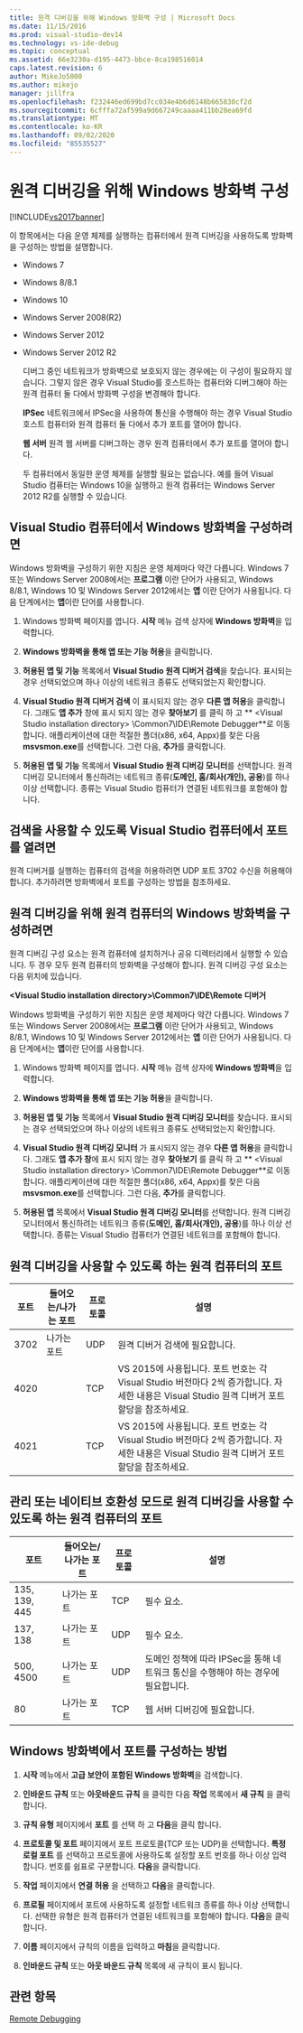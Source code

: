 ```yaml
---
title: 원격 디버깅을 위해 Windows 방화벽 구성 | Microsoft Docs
ms.date: 11/15/2016
ms.prod: visual-studio-dev14
ms.technology: vs-ide-debug
ms.topic: conceptual
ms.assetid: 66e3230a-d195-4473-bbce-8ca198516014
caps.latest.revision: 6
author: MikeJo5000
ms.author: mikejo
manager: jillfra
ms.openlocfilehash: f232446ed699bd7cc034e4b6d6148b665830cf2d
ms.sourcegitcommit: 6cfffa72af599a9d667249caaaa411bb28ea69fd
ms.translationtype: MT
ms.contentlocale: ko-KR
ms.lasthandoff: 09/02/2020
ms.locfileid: "85535527"
---
```

# <a name="configure-the-windows-firewall-for-remote-debugging"></a>원격 디버깅을 위해 Windows 방화벽 구성
[!INCLUDE[vs2017banner](../includes/vs2017banner.md)]

이 항목에서는 다음 운영 체제를 실행하는 컴퓨터에서 원격 디버깅을 사용하도록 방화벽을 구성하는 방법을 설명합니다.  
  
- Windows 7  
  
- Windows 8/8.1  
  
- Windows 10  
  
- Windows Server 2008(R2)  
  
- Windows Server 2012  
  
- Windows Server 2012 R2  
  
  디버그 중인 네트워크가 방화벽으로 보호되지 않는 경우에는 이 구성이 필요하지 않습니다. 그렇지 않은 경우 Visual Studio를 호스트하는 컴퓨터와 디버그해야 하는 원격 컴퓨터 둘 다에서 방화벽 구성을 변경해야 합니다.  
  
  **IPSec** 네트워크에서 IPSec을 사용하여 통신을 수행해야 하는 경우 Visual Studio 호스트 컴퓨터와 원격 컴퓨터 둘 다에서 추가 포트를 열어야 합니다.  
  
  **웹 서버** 원격 웹 서버를 디버그하는 경우 원격 컴퓨터에서 추가 포트를 열어야 합니다.  
  
  두 컴퓨터에서 동일한 운영 체제를 실행할 필요는 없습니다. 예를 들어 Visual Studio 컴퓨터는 Windows 10을 실행하고 원격 컴퓨터는 Windows Server 2012 R2를 실행할 수 있습니다.  
  
## <a name="to-configure-windows-firewall-on-the-visual-studio-computer"></a>Visual Studio 컴퓨터에서 Windows 방화벽을 구성하려면  
 Windows 방화벽을 구성하기 위한 지침은 운영 체제마다 약간 다릅니다. Windows 7 또는 Windows Server 2008에서는 **프로그램** 이란 단어가 사용되고, Windows 8/8.1, Windows 10 및 Windows Server 2012에서는 **앱** 이란 단어가 사용됩니다.  다음 단계에서는 **앱**이란 단어를 사용합니다.  
  
1. Windows 방화벽 페이지를 엽니다. **시작** 메뉴 검색 상자에 **Windows 방화벽**을 입력합니다.  
  
2. **Windows 방화벽을 통해 앱 또는 기능 허용**을 클릭합니다.  
  
3. **허용된 앱 및 기능** 목록에서 **Visual Studio 원격 디버거 검색**을 찾습니다. 표시되는 경우 선택되었으며 하나 이상의 네트워크 종류도 선택되었는지 확인합니다.  
  
4. **Visual Studio 원격 디버거 검색** 이 표시되지 않는 경우 **다른 앱 허용**을 클릭합니다. 그래도 **앱 추가** 창에 표시 되지 않는 경우 **찾아보기** 를 클릭 하 고 ** \<Visual Studio installation directory> \Common7\IDE\Remote Debugger**로 이동 합니다. 애플리케이션에 대한 적절한 폴더(x86, x64, Appx)를 찾은 다음 **msvsmon.exe**를 선택합니다. 그런 다음, **추가**를 클릭합니다.  
  
5. **허용된 앱 및 기능** 목록에서 **Visual Studio 원격 디버깅 모니터**를 선택합니다. 원격 디버깅 모니터에서 통신하려는 네트워크 종류(**도메인, 홈/회사(개인), 공용**)를 하나 이상 선택합니다. 종류는 Visual Studio 컴퓨터가 연결된 네트워크를 포함해야 합니다.  
  
## <a name="to-open-a-port-on-the-visual-studio-computer-to-enable-discovery"></a>검색을 사용할 수 있도록 Visual Studio 컴퓨터에서 포트를 열려면  
 원격 디버거를 실행하는 컴퓨터의 검색을 허용하려면 UDP 포트 3702 수신을 허용해야 합니다. 추가하려면 방화벽에서 포트를 구성하는 방법을 참조하세요.  
  
## <a name="to-configure-the-windows-firewall-of-the-remote-computer-for-remote-debugging"></a>원격 디버깅을 위해 원격 컴퓨터의 Windows 방화벽을 구성하려면  
 원격 디버깅 구성 요소는 원격 컴퓨터에 설치하거나 공유 디렉터리에서 실행할 수 있습니다. 두 경우 모두 원격 컴퓨터의 방화벽을 구성해야 합니다. 원격 디버깅 구성 요소는 다음 위치에 있습니다.  
  
 **\<Visual Studio installation directory>\Common7\IDE\Remote 디버거**  
  
 Windows 방화벽을 구성하기 위한 지침은 운영 체제마다 약간 다릅니다. Windows 7 또는 Windows Server 2008에서는 **프로그램** 이란 단어가 사용되고, Windows 8/8.1, Windows 10 및 Windows Server 2012에서는 **앱** 이란 단어가 사용됩니다.  다음 단계에서는 **앱**이란 단어를 사용합니다.  
  
1. Windows 방화벽 페이지를 엽니다. **시작** 메뉴 검색 상자에 **Windows 방화벽**을 입력합니다.  
  
2. **Windows 방화벽을 통해 앱 또는 기능 허용**을 클릭합니다.  
  
3. **허용된 앱 및 기능** 목록에서 **Visual Studio 원격 디버깅 모니터**를 찾습니다. 표시되는 경우 선택되었으며 하나 이상의 네트워크 종류도 선택되었는지 확인합니다.  
  
4. **Visual Studio 원격 디버깅 모니터** 가 표시되지 않는 경우 **다른 앱 허용**을 클릭합니다. 그래도 **앱 추가 창**에 표시 되지 않는 경우 **찾아보기** 를 클릭 하 고 ** \<Visual Studio installation directory> \Common7\IDE\Remote Debugger**로 이동 합니다. 애플리케이션에 대한 적절한 폴더(x86, x64, Appx)를 찾은 다음 **msvsmon.exe**를 선택합니다. 그런 다음, **추가**를 클릭합니다.  
  
5. **허용된 앱** 목록에서 **Visual Studio 원격 디버깅 모니터**를 선택합니다. 원격 디버깅 모니터에서 통신하려는 네트워크 종류(**도메인, 홈/회사(개인), 공용**)를 하나 이상 선택합니다. 종류는 Visual Studio 컴퓨터가 연결된 네트워크를 포함해야 합니다.  
  
## <a name="ports-on-the-remote-computer-that-enable-remote-debugging"></a>원격 디버깅을 사용할 수 있도록 하는 원격 컴퓨터의 포트  
  
|**포트**|**들어오는/나가는 포트**|**프로토콜**|**설명**|  
|-|-|-|-|
|3702|나가는 포트|UDP|원격 디버거 검색에 필요합니다.|  
|4020||TCP|VS 2015에 사용됩니다. 포트 번호는 각 Visual Studio 버전마다 2씩 증가합니다. 자세한 내용은 Visual Studio 원격 디버거 포트 할당을 참조하세요.|  
|4021||TCP|VS 2015에 사용됩니다. 포트 번호는 각 Visual Studio 버전마다 2씩 증가합니다. 자세한 내용은 Visual Studio 원격 디버거 포트 할당을 참조하세요.|  
  
## <a name="ports-on-the-remote-computer-that-enable-remote-debugging-with-managed-or-native-compatibility-mode"></a>관리 또는 네이티브 호환성 모드로 원격 디버깅을 사용할 수 있도록 하는 원격 컴퓨터의 포트  
  
|**포트**|**들어오는/나가는 포트**|**프로토콜**|**설명**|  
|-|-|-|-|  
|135, 139, 445|나가는 포트|TCP|필수 요소.|  
|137, 138|나가는 포트|UDP|필수 요소.|  
|500, 4500|나가는 포트|UDP|도메인 정책에 따라 IPSec을 통해 네트워크 통신을 수행해야 하는 경우에 필요합니다.|  
|80|나가는 포트|TCP|웹 서버 디버깅에 필요합니다.|  
  
## <a name="how-to-configure-ports-in-windows-firewall"></a>Windows 방화벽에서 포트를 구성하는 방법  
  
1. **시작** 메뉴에서 **고급 보안이 포함된 Windows 방화벽**을 검색합니다.  
  
2. **인바운드 규칙** 또는 **아웃바운드 규칙** 을 클릭한 다음 **작업** 목록에서 **새 규칙** 을 클릭합니다.  
  
3. **규칙 유형** 페이지에서 **포트** 를 선택 하 고 **다음**을 클릭 합니다.  
  
4. **프로토콜 및 포트** 페이지에서 포트 프로토콜(TCP 또는 UDP)을 선택합니다. **특정 로컬 포트** 를 선택하고 프로토콜에 사용하도록 설정할 포트 번호를 하나 이상 입력합니다. 번호를 쉼표로 구분합니다. **다음**을 클릭합니다.  
  
5. **작업** 페이지에서 **연결 허용** 을 선택하고 **다음**을 클릭합니다.  
  
6. **프로필** 페이지에서 포트에 사용하도록 설정할 네트워크 종류를 하나 이상 선택합니다. 선택한 유형은 원격 컴퓨터가 연결된 네트워크를 포함해야 합니다. **다음**을 클릭합니다.  
  
7. **이름** 페이지에서 규칙의 이름을 입력하고 **마침**을 클릭합니다.  
  
8. **인바운드 규칙** 또는 **아웃 바운드 규칙** 목록에 새 규칙이 표시 됩니다.  
  
## <a name="see-also"></a>관련 항목  
 [Remote Debugging](../debugger/remote-debugging.md)
